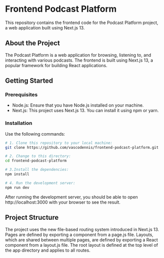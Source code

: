 # Frontend Podcast Platform

This repository contains the frontend code for the Podcast Platform project, a web application built using Next.js 13.

## About the Project

The Podcast Platform is a web application for browsing, listening to, and interacting with various podcasts. The frontend is built using Next.js 13, a popular framework for building React applications.

## Getting Started

### Prerequisites

- Node.js: Ensure that you have Node.js installed on your machine.
- Next.js: This project uses Next.js 13. You can install it using npm or yarn.

### Installation

Use the following commands:

```bash
# 1. Clone this repository to your local machine:
git clone https://github.com/vascodennis/frontend-podcast-platform.git

# 2. Change to this directory:
cd frontend-podcast-platform

# 3.Install the dependencies:
npm install

# 4. Run the development server:
npm run dev
```

After running the development server, you should be able to open http://localhost:3000 with your browser to see the result.

## Project Structure
The project uses the new file-based routing system introduced in Next.js 13. Pages are defined by exporting a component from a page.js file. Layouts, which are shared between multiple pages, are defined by exporting a React component from a layout.js file. The root layout is defined at the top level of the app directory and applies to all routes.
